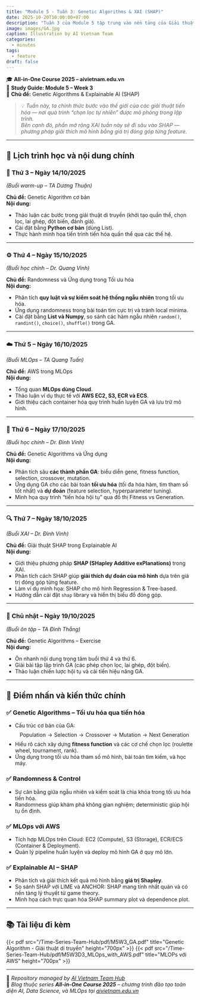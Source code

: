```yaml
---
title: "Module 5 - Tuần 3: Genetic Algorithms & XAI (SHAP)"
date: 2025-10-20T10:00:00+07:00
description: "Tuần 3 của Module 5 tập trung vào nền tảng của Giải thuật Di truyền (Genetic Algorithms), kết hợp MLOps AWS và giải thích mô hình qua SHAP trong XAI. Hướng dẫn cài đặt Python cơ bản, thảo luận randomness, và áp dụng GA trong bài toán tối ưu hóa & dự đoán thực tế."
image: images/GA.jpg
caption: Illustration by AI Vietnam Team
categories:
  - minutes
tags:
  - feature
draft: false
---
```


🎓 **All-in-One Course 2025 – aivietnam.edu.vn**  
📘 **Study Guide: Module 5 – Week 3**  
🧬 **Chủ đề:** Genetic Algorithms & Explainable AI (SHAP)

> 💡 *Tuần này, ta chính thức bước vào thế giới của các giải thuật tiến hóa — nơi quá trình “chọn lọc tự nhiên” được mô phỏng trong lập trình.  
> Bên cạnh đó, phần mở rộng XAI tuần này sẽ đi sâu vào SHAP — phương pháp giải thích mô hình bằng giá trị đóng góp từng feature.*

---

## 📅 **Lịch trình học và nội dung chính**

### 🧩 **Thứ 3 – Ngày 14/10/2025**
_(Buổi warm-up – TA Dương Thuận)_

**Chủ đề:** Genetic Algorithm cơ bản  
**Nội dung:**
- Thảo luận các bước trong giải thuật di truyền (khởi tạo quần thể, chọn lọc, lai ghép, đột biến, đánh giá).  
- Cài đặt bằng **Python cơ bản** (dùng List).  
- Thực hành minh họa tiến trình tiến hóa quần thể qua các thế hệ.

---

### ⚙️ **Thứ 4 – Ngày 15/10/2025**
_(Buổi học chính – Dr. Quang Vinh)_

**Chủ đề:** Randomness và Ứng dụng trong Tối ưu hóa  
**Nội dung:**
- Phân tích **quy luật và sự kiểm soát hệ thống ngẫu nhiên** trong tối ưu hóa.  
- Ứng dụng randomness trong bài toán tìm cực trị và tránh local minima.  
- Cài đặt bằng **List và Numpy**, so sánh các hàm ngẫu nhiên `random()`, `randint()`, `choice()`, `shuffle()` trong GA.

---

### ☁️ **Thứ 5 – Ngày 16/10/2025**
_(Buổi MLOps – TA Quang Tuấn)_

**Chủ đề:** AWS trong MLOps  
**Nội dung:**
- Tổng quan **MLOps dùng Cloud**.  
- Thảo luận ví dụ thực tế với **AWS EC2, S3, ECR và ECS**.  
- Giới thiệu cách container hóa quy trình huấn luyện GA và lưu trữ mô hình.

---

### 🧠 **Thứ 6 – Ngày 17/10/2025**
_(Buổi học chính – Dr. Đình Vinh)_

**Chủ đề:** Genetic Algorithms và Ứng dụng  
**Nội dung:**
- Phân tích sâu **các thành phần GA**: biểu diễn gene, fitness function, selection, crossover, mutation.  
- Ứng dụng GA cho các bài toán **tối ưu hóa** (tối đa hóa hàm, tìm tham số tốt nhất) và **dự đoán** (feature selection, hyperparameter tuning).  
- Minh họa quy trình “tiến hóa hội tụ” qua đồ thị Fitness vs Generation.

---

### 🔍 **Thứ 7 – Ngày 18/10/2025**
_(Buổi XAI – Dr. Đình Vinh)_

**Chủ đề:** Giải thuật SHAP trong Explainable AI  
**Nội dung:**
- Giới thiệu phương pháp **SHAP (SHapley Additive exPlanations)** trong XAI.  
- Phân tích cách SHAP giúp **giải thích dự đoán của mô hình** dựa trên giá trị đóng góp từng feature.  
- Làm ví dụ minh họa: SHAP cho mô hình Regression & Tree-based.  
- Hướng dẫn cài đặt `shap` library và hiển thị biểu đồ đóng góp.

---

### 🎯 **Chủ nhật – Ngày 19/10/2025**
_(Buổi ôn tập – TA Đình Thắng)_

**Chủ đề:** Genetic Algorithms – Exercise  
**Nội dung:**
- Ôn nhanh nội dung trọng tâm buổi thứ 4 và thứ 6.  
- Giải bài tập lập trình GA (các phép chọn lọc, lai ghép, đột biến).  
- Thảo luận chiến lược hội tụ và cải tiến hiệu năng GA.  

---

## 📌 **Điểm nhấn và kiến thức chính**

### ✅ **Genetic Algorithms – Tối ưu hóa qua tiến hóa**
- Cấu trúc cơ bản của GA:
  $$
  \text{Population} \rightarrow \text{Selection} \rightarrow \text{Crossover} \rightarrow \text{Mutation} \rightarrow \text{Next Generation}
  $$
- Hiểu rõ cách xây dựng **fitness function** và các cơ chế chọn lọc (roulette wheel, tournament, rank).  
- Ứng dụng trong tối ưu hóa tham số mô hình, bài toán tìm kiếm, và học máy.

### ✅ **Randomness & Control**
- Sự cân bằng giữa ngẫu nhiên và kiểm soát là chìa khóa trong tối ưu hóa tiến hóa.  
- Randomness giúp khám phá không gian nghiệm; deterministic giúp hội tụ ổn định.

### ✅ **MLOps với AWS**
- Tích hợp MLOps trên Cloud: EC2 (Compute), S3 (Storage), ECR/ECS (Container & Deployment).  
- Quản lý pipeline huấn luyện và deploy mô hình GA ở quy mô lớn.

### ✅ **Explainable AI – SHAP**
- Phân tích và giải thích kết quả mô hình bằng **giá trị Shapley**.  
- So sánh SHAP với LIME và ANCHOR: SHAP mang tính nhất quán và có nền tảng lý thuyết từ game theory.  
- Minh họa cách trực quan hóa SHAP summary plot và dependence plot.

---

## 📚 **Tài liệu đi kèm**

{{< pdf src="/Time-Series-Team-Hub/pdf/M5W3_GA.pdf" title="Genetic Algorithm - Giải thuật di truyền" height="700px" >}}
{{< pdf src="/Time-Series-Team-Hub/pdf/M5W3D3_MLOps_with_AWS.pdf" title="MLOPs với AWS" height="700px" >}}


---

🧠 _Repository managed by [AI Vietnam Team Hub](https://github.com/AI-Vietnam-Institution/All-in-One-Course)_  
📍 _Blog thuộc series **All-in-One Course 2025** – chương trình đào tạo toàn diện AI, Data Science, và MLOps tại [aivietnam.edu.vn](https://aivietnam.edu.vn)_
